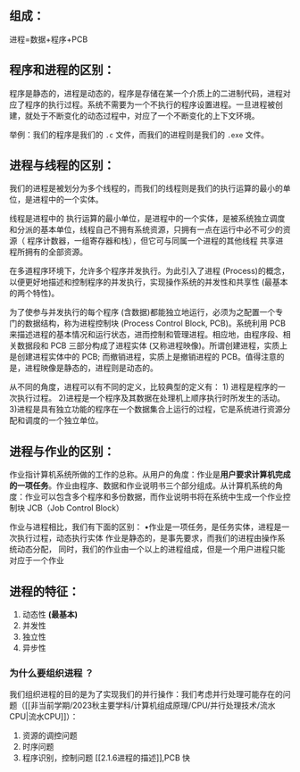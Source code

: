 ## 组成：
进程=数据+程序+PCB
## 程序和进程的区别：
程序是静态的，进程是动态的，程序是存储在某一个介质上的二进制代码，进程对应了程序的执行过程。系统不需要为一个不执行的程序设置进程。一旦进程被创建，就处于不断变化的动态过程中，对应了一个不断变化的上下文环境。

举例：我们的程序是我们的 `.c` 文件，而我们的进程则是我们的 `.exe` 文件。

## 进程与线程的区别：
我们的进程是被划分为多个线程的，而我们的线程则是我们的执行运算的最小的单位，是进程中的一个实体。

线程是进程中的 执行运算的最小单位，是进程中的一个实体，是被系统独立调度和分派的基本单位，线程自己不拥有系统资源，只拥有一点在运行中必不可少的资源（ 程序计数器，一组寄存器和栈），但它可与同属一个进程的其他线程 共享进程所拥有的全部资源。


在多道程序环境下，允许多个程序并发执行。为此引入了进程 (Process)的概念，以便更好地描述和控制程序的并发执行，实现操作系统的并发性和共享性 (最基本的两个特性)。

为了使参与并发执行的每个程序 (含数据)都能独立地运行，必须为之配置一个专门的数据结构，称为进程控制块 (Process Control Block, PCB)。系统利用 PCB 来描述进程的基本情况和运行状态，进而控制和管理进程。相应地，由程序段、相关数据段和 PCB 三部分构成了进程实体 (又称进程映像)。所谓创建进程，实质上是创建进程实体中的 PCB; 而撤销进程，实质上是撤销进程的 PCB。值得注意的是，进程映像是静态的，进程则是动态的。

从不同的角度，进程可以有不同的定义，比较典型的定义有：  1) 进程是程序的一次执行过程。
2)进程是一个程序及其数据在处理机上顺序执行时所发生的活动。
3)进程是具有独立功能的程序在一个数据集合上运行的过程，它是系统进行资源分配和调度的一个独立单位。


## 进程与作业的区别：
作业指计算机系统所做的工作的总称。从用户的角度：作业是**用户要求计算机完成的一项任务**。作业由程序、数据和作业说明书三个部分组成。从计算机系统的角度：作业可以包含多个程序和多份数据，而作业说明书将在系统中生成一个作业控制块 JCB（Job Control Block）

作业与进程相比，我们有下面的区别：
•作业是一项任务，是任务实体，进程是一次执行过程，动态执行实体
作业是静态的，是事先要求，而我们的进程由操作系统动态分配，
同时，我们的作业由一个以上的进程组成，但是一个用户进程只能对应于一个作业
## 进程的特征：
1. 动态性 **(最基本)**
2. 并发性
3. 独立性
4. 异步性

### 为什么要组织进程 ？
我们组织进程的目的是为了实现我们的并行操作：我们考虑并行处理可能存在的问题（[[非当前学期/2023秋主要学科/计算机组成原理/CPU/并行处理技术/流水CPU|流水CPU]]）：
1. 资源的调控问题
2. 时序问题
3. 程序识别，控制问题 [[2.1.6进程的描述]],PCB 快
